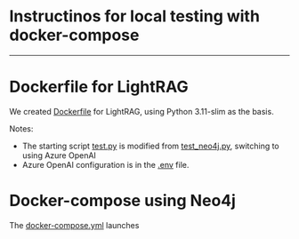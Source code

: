 # Instructinos for local testing with docker-compose
----

# Dockerfile for LightRAG

We created [Dockerfile](./Dockerfile) for LightRAG, using Python 3.11-slim as the basis. 

Notes:
- The starting script [test.py](./test.py) is modified from [test_neo4j.py](./test_neo4j.py), switching to using Azure OpenAI 
- Azure OpenAI configuration is in the [.env](./.env) file.

# Docker-compose using Neo4j

The [docker-compose.yml](./docker-compose.yml) launches 
